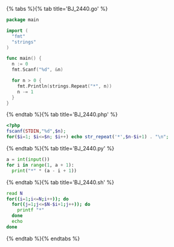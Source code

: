 {% tabs %}{% tab title='BJ_2440.go' %}

```go
package main

import (
  "fmt"
  "strings"
)

func main() {
  n := 0
  fmt.Scanf("%d", &n)

  for n > 0 {
    fmt.Println(strings.Repeat("*", n))
    n -= 1
  }
}
```

{% endtab %}{% tab title='BJ_2440.php' %}

```php
<?php
fscanf(STDIN,"%d",$n);
for($i=1; $i<=$n; $i++) echo str_repeat('*',$n-$i+1) . "\n";
```

{% endtab %}{% tab title='BJ_2440.py' %}

```py
a = int(input())
for i in range(1, a + 1):
  print("*" * (a - i + 1))
```

{% endtab %}{% tab title='BJ_2440.sh' %}

```sh
read N
for((i=1;i<=N;i++)); do
  for((j=1;j<=$N-$i+1;j++)); do
    printf "*"
  done
  echo
done
```

{% endtab %}{% endtabs %}
